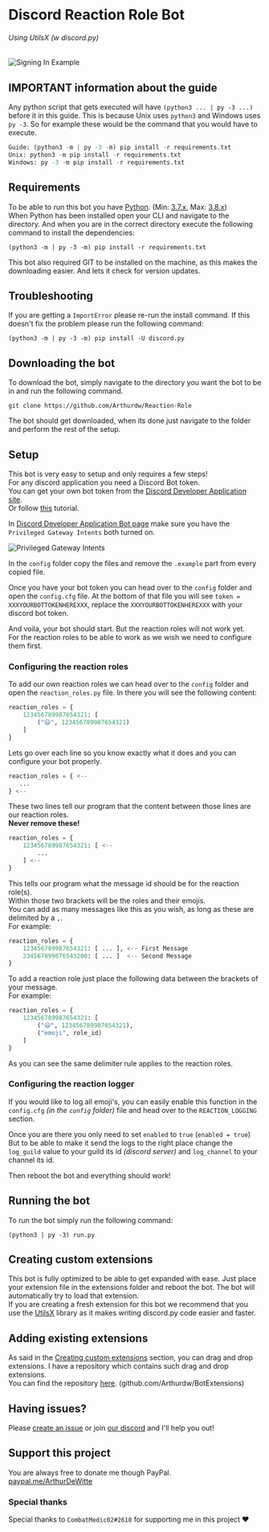# Discord Reaction Role Bot

###### Using UtilsX (w discord.py)

![Signing In Example](https://the-earth.is-inside.me/gSC4Nmdo.gif)

## IMPORTANT information about the guide

Any python script that gets executed will have `(python3 ... | py -3 ...)` before it 
in this guide. This is because Unix uses `python3` and Windows uses `py -3`.
So for example these would be the command that you would have to execute.

```py
Guide: (python3 -m | py -3 -m) pip install -r requirements.txt
Unix: python3 -m pip install -r requirements.txt
Windows: py -3 -m pip install -r requirements.txt
```

## Requirements

To be able to run this bot you have [Python](https://www.python.org). (Min: [3.7.x](https://www.python.org/downloads/release/python-379/), Max: [3.8.x](https://www.python.org/downloads/release/python-386/))  
When Python has been installed open your CLI and navigate to the directory.
And when you are in the correct directory execute the following command to install the dependencies:

```
(python3 -m | py -3 -m) pip install -r requirements.txt
```

This bot also required GIT to be installed on the machine, as this makes the downloading
easier. And lets it check for version updates.

## Troubleshooting

If you are getting a `ImportError` please re-run the install command.
If this doesn't fix the problem please run the following command:
```
(python3 -m | py -3 -m) pip install -U discord.py
```

## Downloading the bot

To download the bot, simply navigate to the directory you want the bot to be in and run the
following command.

```
git clone https://github.com/Arthurdw/Reaction-Role
```

The bot should get downloaded, when its done just navigate to the folder and perform 
the rest of the setup.

## Setup

This bot is very easy to setup and only requires a few steps!  
For any discord application you need a Discord Bot token.  
You can get your own bot token from the [Discord Developer Application site](https://discordapp.com/developers/applications/me).  
Or follow [this](https://github.com/Arthurdw/Reaction-Role/wiki/How-to-create-your-bot-and-find-your-own-bot-token!) tutorial.

In [Discord Developer Application Bot page](https://discordapp.com/developers/applications/me) make
sure you have the `Privileged Gateway Intents` both turned on.

![Privileged Gateway Intents](https://the-earth.is-inside.me/IMaBDkoo.png)

In the `config` folder copy the files and remove the `.example` part from every copied file.

Once you have your bot token you can head over to the `config` folder and open the `config.cfg` file.
At the bottom of that file you will see `token = XXXYOURBOTTOKENHEREXXX`, 
replace the `XXXYOURBOTTOKENHEREXXX` with your discord bot token.

And voila, your bot should start. But the reaction roles will not work yet.  
For the reaction roles to be able to work as we wish we need to configure them first.

### Configuring the reaction roles

To add our own reaction roles we can head over to the `config` folder and open the `reaction_roles.py` file.
In there you will see the following content:

```py
reaction_roles = {
    123456789987654321: [
        ("😃", 123456789987654321)
    ]
}
```

Lets go over each line so you know exactly what it does and you can configure your bot properly.  

```py
reaction_roles = { <--
   ...
} <--
```

These two lines tell our program that the content between those lines are our reaction roles.  
**Never remove these!**

```py
reaction_roles = {
    123456789987654321: [ <--
        ...
    ] <--
}
```

This tells our program what the message id should be for the reaction role(s).  
Within those two brackets will be the roles and their emojis.   
You can add as many messages like this as you wish, as long as these are delimited by a `,`.  
For example:

```py
reaction_roles = {
    123456789987654321: [ ... ], <-- First Message
    234567899876543200: [ ... ]  <-- Second Message
}
```

To add a reaction role just place the following data between the brackets of your message.  
For example:

```py 
reaction_roles = {
    123456789987654321: [
        ("😃", 123456789987654321),
        ("emoji", role_id)
    ]
}
```

As you can see the same delimiter rule applies to the reaction roles.

### Configuring the reaction logger

If you would like to log all emoji's, you can easily enable this function in the `config.cfg` *(in the `config` folder)* file 
and head over to the `REACTION_LOGGING` section.

Once you are there you only need to set `enabled` to `true` (`enabled = true`)
But to be able to make it send the logs to the right place change the `log_guild` value to 
your guild its id *(discord server)* and `log_channel` to your channel its id.

Then reboot the bot and everything should work!

## Running the bot

To run the bot simply run the following command:
```
(python3 | py -3) run.py
```

## Creating custom extensions

This bot is fully optimized to be able to get expanded with ease. Just place your extension file in 
the extensions folder and reboot the bot. The bot will automatically try to load that extension.  
If you are creating a fresh extension for this bot we recommend that you use the [UtilsX](http://docs.xiler.net/utilsx) 
library as it makes writing discord.py code easier and faster.

## Adding existing extensions

As said in the [Creating custom extensions](#creating-custom-extensions) section, you can drag and drop extensions. 
I have a repository which contains such drag and drop extensions.  
You can find the repository [here](https://github.com/Arthurdw/BotExtensions). (github.com/Arthurdw/BotExtensions)

## Having issues?
Please [create an issue](https://github.com/Arthurdw/Reaction-Role/issues/new) or join [our discord](https://discord.gg/Z6dw5pw) and I'll help you out!

## Support this project

You are always free to donate me though PayPal.  
[paypal.me/ArthurDeWitte](http://paypal.me/ArthurDeWitte)

### Special thanks

Special thanks to `CombatMedic02#2610` for supporting me in this project ♥
